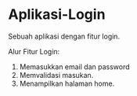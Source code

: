 # Aplikasi-Login
Sebuah aplikasi dengan fitur login.

Alur Fitur Login:

1. Memasukkan email dan password
2. Memvalidasi masukan.
3. Menampilkan halaman home.
